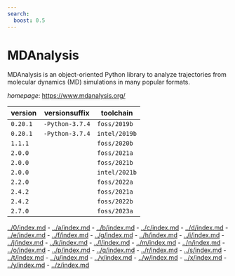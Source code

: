```yaml
---
search:
  boost: 0.5
---
```

# MDAnalysis

MDAnalysis is an object-oriented Python library to analyze trajectories from molecular dynamics (MD) simulations in many popular formats.

*homepage*: <https://www.mdanalysis.org/>

version | versionsuffix | toolchain
--------|---------------|----------
``0.20.1`` | ``-Python-3.7.4`` | ``foss/2019b``
``0.20.1`` | ``-Python-3.7.4`` | ``intel/2019b``
``1.1.1`` |  | ``foss/2020b``
``2.0.0`` |  | ``foss/2021a``
``2.0.0`` |  | ``foss/2021b``
``2.0.0`` |  | ``intel/2021b``
``2.2.0`` |  | ``foss/2022a``
``2.4.2`` |  | ``foss/2021a``
``2.4.2`` |  | ``foss/2022b``
``2.7.0`` |  | ``foss/2023a``

[../0/index.md](0) - [../a/index.md](a) - [../b/index.md](b) - [../c/index.md](c) - [../d/index.md](d) - [../e/index.md](e) - [../f/index.md](f) - [../g/index.md](g) - [../h/index.md](h) - [../i/index.md](i) - [../j/index.md](j) - [../k/index.md](k) - [../l/index.md](l) - [../m/index.md](m) - [../n/index.md](n) - [../o/index.md](o) - [../p/index.md](p) - [../q/index.md](q) - [../r/index.md](r) - [../s/index.md](s) - [../t/index.md](t) - [../u/index.md](u) - [../v/index.md](v) - [../w/index.md](w) - [../x/index.md](x) - [../y/index.md](y) - [../z/index.md](z)

